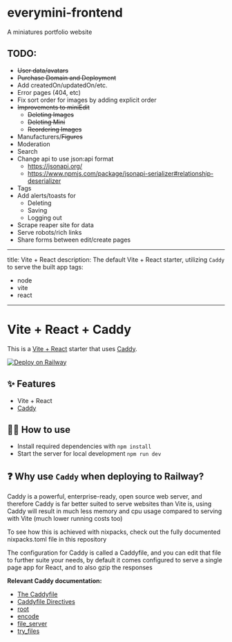 # everymini-frontend

A miniatures portfolio website


## TODO:
* ~~User data/avatars~~
* ~~Purchase Domain and Deployment~~
* Add createdOn/updatedOn/etc.
* Error pages (404, etc)
* Fix sort order for images by adding explicit order
* ~~Improvements to miniEdit~~
  * ~~Deleting Images~~
  * ~~Deleting Mini~~
  * ~~Reordering Images~~
* Manufacturers/~~Figures~~
* Moderation
* Search
* Change api to use json:api format 
  * https://jsonapi.org/ 
  * https://www.npmjs.com/package/jsonapi-serializer#relationship-deserializer
* Tags
* Add alerts/toasts for
  * Deleting
  * Saving
  * Logging out
* Scrape reaper site for data
* Serve robots/rich links
* Share forms between edit/create pages


---
title: Vite + React
description: The default Vite + React starter, utilizing `Caddy` to serve the built app
tags:
  - node
  - vite
  - react
---

# Vite + React + Caddy

This is a [Vite + React](https://vitejs.dev/guide/#trying-vite-online) starter that uses [Caddy](https://caddyserver.com/).

[![Deploy on Railway](https://railway.app/button.svg)](https://railway.app/template/NeiLty?referralCode=ySCnWl)

## ✨ Features

- Vite + React
- [Caddy](https://caddyserver.com/)

## 💁‍♀️ How to use

- Install required dependencies with `npm install`
- Start the server for local development `npm run dev`

## ❓ Why use `Caddy` when deploying to Railway?

Caddy is a powerful, enterprise-ready, open source web server, and therefore Caddy is far better suited to serve websites than Vite is, using Caddy will result in much less memory and cpu usage compared to serving with Vite (much lower running costs too)

To see how this is achieved with nixpacks, check out the fully documented nixpacks.toml file in this repository

The configuration for Caddy is called a Caddyfile, and you can edit that file to further suite your needs, by default it comes configured to serve a single page app for React, and to also gzip the responses

**Relevant Caddy documentation:**

- [The Caddyfile](https://caddyserver.com/docs/caddyfile)
- [Caddyfile Directives](https://caddyserver.com/docs/caddyfile/directives)
- [root](https://caddyserver.com/docs/caddyfile/directives/root)
- [encode](https://caddyserver.com/docs/caddyfile/directives/encode)
- [file_server](https://caddyserver.com/docs/caddyfile/directives/file_server)
- [try_files](https://caddyserver.com/docs/caddyfile/directives/try_files)